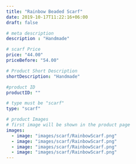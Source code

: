 ```yaml
---
title: "Rainbow Beaded Scarf"
date: 2019-10-17T11:22:16+06:00
draft: false

# meta description
description : "Handmade"

# scarf Price
price: "44.00"
priceBefore: "54.00"

# Product Short Description
shortDescription: "Handmade"

#product ID
productID: ""

# type must be "scarf"
type: "scarf"

# product Images
# first image will be shown in the product page
images:
  - image: "images/scarf/RainbowScarf.png"
  - image: "images/scarf/RainbowScarf.png"
  - image: "images/scarf/RainbowScarf.png"
  - image: "images/scarf/RainbowScarf.png"
---
```



